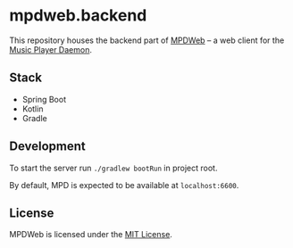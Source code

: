 # mpdweb.backend

This repository houses the backend part of [MPDWeb](https://github.com/toncherami/mpdweb) – a web client for the [Music Player Daemon](https://musicpd.org).

## Stack

- Spring Boot
- Kotlin
- Gradle

## Development

To start the server run `./gradlew bootRun` in project root.

By default, MPD is expected to be available at `localhost:6600`.

## License

MPDWeb is licensed under the [MIT License](http://opensource.org/licenses/MIT).
